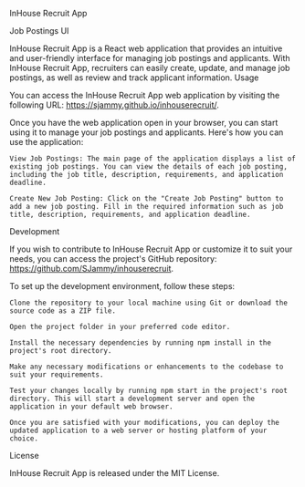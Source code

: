 InHouse Recruit App

Job Postings UI

InHouse Recruit App is a React web application that provides an intuitive and user-friendly interface for managing job postings and applicants. With InHouse Recruit App, recruiters can easily create, update, and manage job postings, as well as review and track applicant information.
Usage

You can access the InHouse Recruit App web application by visiting the following URL: https://sjammy.github.io/inhouserecruit/.

Once you have the web application open in your browser, you can start using it to manage your job postings and applicants. Here's how you can use the application:

    View Job Postings: The main page of the application displays a list of existing job postings. You can view the details of each job posting, including the job title, description, requirements, and application deadline.

    Create New Job Posting: Click on the "Create Job Posting" button to add a new job posting. Fill in the required information such as job title, description, requirements, and application deadline.

Development

If you wish to contribute to InHouse Recruit App or customize it to suit your needs, you can access the project's GitHub repository: https://github.com/SJammy/inhouserecruit.

To set up the development environment, follow these steps:

    Clone the repository to your local machine using Git or download the source code as a ZIP file.

    Open the project folder in your preferred code editor.

    Install the necessary dependencies by running npm install in the project's root directory.

    Make any necessary modifications or enhancements to the codebase to suit your requirements.

    Test your changes locally by running npm start in the project's root directory. This will start a development server and open the application in your default web browser.

    Once you are satisfied with your modifications, you can deploy the updated application to a web server or hosting platform of your choice.

License

InHouse Recruit App is released under the MIT License.